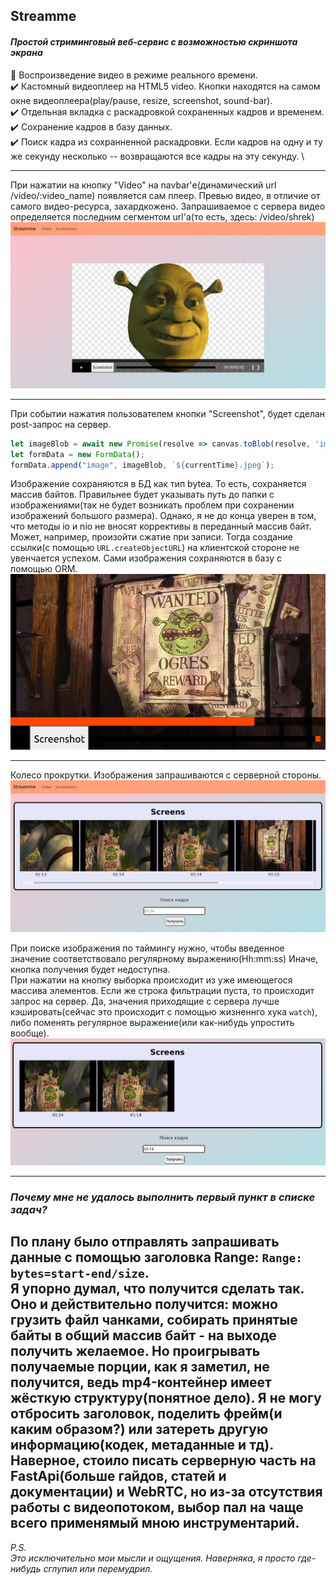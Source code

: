 ## Streamme

#### *Простой стриминговый веб-сервис с возможностью скриншота экрана*

:black_square_button: Воспроизведение видео в режиме реального времени. \
:heavy_check_mark: Кастомный видеоплеер на HTML5 video. 
Кнопки находятся на самом окне видеоплеера(play/pause, resize, screenshot, sound-bar). \
:heavy_check_mark: Отдельная вкладка с раскадровкой сохраненных кадров и временем.
:heavy_check_mark: Сохранение кадров в базу данных. \
:heavy_check_mark: Поиск кадра из сохранненной раскадровки. 
Если кадров на одну и ту же секунду несколько -- возвращаются все кадры на эту секунду. \

----

При нажатии на кнопку "Video" на navbar'е(динамический url /video/:video_name) 
появляется сам плеер. Превью видео, в отличие от самого видео-ресурса, захардкожено. 
Запрашиваемое с сервера видео определяется последним сегментом url'а(то есть, здесь: /video/shrek)
!["shrek_face"](assets/shrek_face.png)

----

При событии нажатия пользователем кнопки "Screenshot", будет сделан post-запрос на сервер.
```js
let imageBlob = await new Promise(resolve => canvas.toBlob(resolve, 'image/jpeg'));
let formData = new FormData();
formData.append("image", imageBlob, `${currentTime}.jpeg`);
```
Изображение сохраняются в БД как тип bytea. То есть, сохраняется массив байтов. 
Правильнее будет указывать путь до папки с изображениями(так не будет возникать проблем 
при сохранении изображений большого размера). Однако, я не до конца уверен в том, что методы 
io и nio не вносят коррективы в переданный массив байт. Может, например, произойти сжатие при записи. 
Тогда создание ссылки(с помощью `URL.createObjectURL`) на клиентской стороне не увенчается успехом.
Сами изображения сохраняются в базу с помощью ORM.
!["wanted_ogres"](assets/wanted_ogres.png)

----

Колесо прокрутки. Изображения запрашиваются с серверной стороны. 
!["screens"](assets/screens.png)


При поиске изображения по таймингу нужно, чтобы введенное значение соответствовало регулярному выражению(Hh:mm:ss)
Иначе, кнопка получения будет недоступна. \
При нажатии на кнопку выборка происходит из уже имеющегося массива элементов. 
Если же строка фильтрации пуста, то происходит запрос на сервер. 
Да, значения приходящие с сервера лучше кэшировать(сейчас это происходит с помощью жизненнго хука `watch`), 
либо поменять регулярное выражение(или как-нибудь упростить вообще).
!["viborka"](assets/viborka.png)

----

### *Почему мне не удалось выполнить первый пункт в списке задач?* 

По плану было отправлять запрашивать данные с помощью заголовка Range: `Range: bytes=start-end/size`. \
Я упорно думал, что получится сделать так. Оно и действительно получится: можно грузить файл чанками, 
собирать принятые байты в общий массив байт - на выходе получить желаемое. Но проигрывать получаемые порции, 
как я заметил, не получится, ведь mp4-контейнер имеет жёсткую структуру(понятное дело). 
Я не могу отбросить заголовок, поделить фрейм(и каким образом?) или затереть другую информацию(кодек, метаданные и тд).\
Наверное, стоило писать серверную часть на FastApi(больше гайдов, статей и документации) и WebRTC, 
но из-за отсутствия работы с видеопотоком, выбор пал на чаще всего применямый мною инструментарий.
----

*P.S. \
    Это исключительно мои мысли и ощущения. Наверняка, я просто где-нибудь сглупил или перемудрил.*
